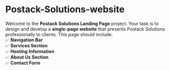 # Postack-Solutions-website
Welcome to the **Postack Solutions Landing Page** project. Your task is to design and develop a **single-page website** that presents Postack Solutions professionally to clients. This page should include:  
✅ **Navigation Bar**  
✅ **Services Section**  
✅ **Hosting Information**  
✅ **About Us Section**  
✅ **Contact Form**
